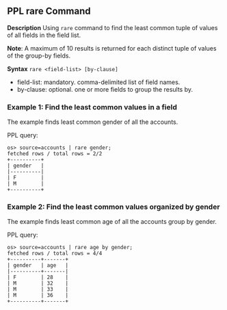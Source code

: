 ## PPL rare Command

**Description**
Using ``rare`` command to find the least common tuple of values of all fields in the field list.

**Note**: A maximum of 10 results is returned for each distinct tuple of values of the group-by fields.

**Syntax**
`rare <field-list> [by-clause]`

* field-list: mandatory. comma-delimited list of field names.
* by-clause: optional. one or more fields to group the results by.


### Example 1: Find the least common values in a field

The example finds least common gender of all the accounts.

PPL query:

    os> source=accounts | rare gender;
    fetched rows / total rows = 2/2
    +----------+
    | gender   |
    |----------|
    | F        |
    | M        |
    +----------+


### Example 2: Find the least common values organized by gender

The example finds least common age of all the accounts group by gender.

PPL query:

    os> source=accounts | rare age by gender;
    fetched rows / total rows = 4/4
    +----------+-------+
    | gender   | age   |
    |----------+-------|
    | F        | 28    |
    | M        | 32    |
    | M        | 33    |
    | M        | 36    |
    +----------+-------+
